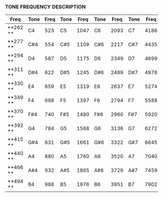 ### TONE FREQUENCY DESCRIPTION

|**Freq**|**Tone**|**Freq**|**Tone**|**Freq**|**Tone**|**Freq**|**Tone**|**Freq**|**Tone**|**Freq**|**Tone**|
| ---    | ---    | ---    | ---    |  ---   | ---    |  ---   | ---    |  ---   | ---    |  ---   | ---    | 
|**262 **| C4     |  523   | C5     | 1047   | C6     | 2093   | C7     | 4186   | C8     | 8372   | C9     |
|**277 **| C#4    |  554   | C#5    | 1109   | C#6    | 2217   | C#7    | 4435   | C#8    | 8870   | C#9    |
|**294 **| D4     |  587   | D5     | 1175   | D6     | 2349   | D7     | 4699   | D8     | 9397   | D9     |
|**311 **| D#4    |  622   | D#5    | 1245   | D#6    | 2489   | D#7    | 4978   | D#8    |    0   | no tone|
|**330 **| E4     |  659   | E5     | 1319   | E6     | 2637   | E7     | 5274   | E8     |        |        |
|**349 **| F4     |  698   | F5     | 1397   | F6     | 2794   | F7     | 5588   | F8     |        |        |
|**370 **| F#4    |  740   | F#5    | 1480   | F#6    | 2960   | F#7    | 5920   | F#8    |        |        |
|**392 **| G4     |  784   | G5     | 1568   | G6     | 3136   | G7     | 6272   | G8     |        |        |
|**415 **| G#4    |  831   | G#5    | 1661   | G#6    | 3322   | G#7    | 6645   | G#8    |        |        |
|**440 **| A4     |  880   | A5     | 1760   | A6     | 3520   | A7     | 7040   | A8     |        |        |
|**466 **| A#4    |  932   | A#5    | 1865   | A#6    | 3729   | A#7    | 7459   | A#8    |        |        |
|**494 **| B4     |  988   | B5     | 1976   | B6     | 3951   | B7     | 7902   | B8     |        |        |
